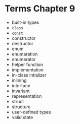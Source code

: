 # Terms Chapter 9

- built-in types
- `class`
- `const`
- constructor
- destructor
- enum
- enumaration
- enumerator
- helper function
- implementation
- in-class intializer
- inlining
- interface
- invariant
- representation
- struct
- structure
- user-defined types
- valid state